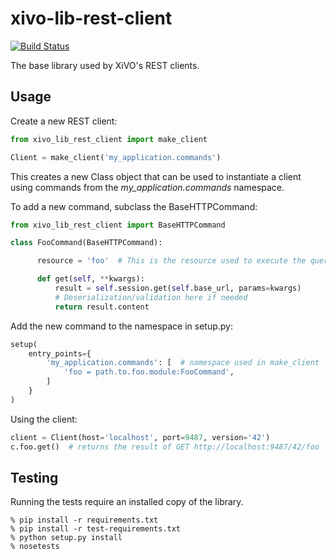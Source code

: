 xivo-lib-rest-client
====================

[![Build Status](https://travis-ci.org/xivo-pbx/xivo-lib-rest-client.svg?branch=master)](https://travis-ci.org/xivo-pbx/xivo-lib-rest-client)

The base library used by XiVO's REST clients.


## Usage

Create a new REST client:

```python
from xivo_lib_rest_client import make_client

Client = make_client('my_application.commands')
```

This creates a new Class object that can be used to instantiate a client using
commands from the *my_application.commands* namespace.

To add a new command, subclass the BaseHTTPCommand:

```python
from xivo_lib_rest_client import BaseHTTPCommand

class FooCommand(BaseHTTPCommand):

      resource = 'foo'  # This is the resource used to execute the query

      def get(self, **kwargs):
          result = self.session.get(self.base_url, params=kwargs)
          # Deserialization/validation here if needed
          return result.content
```

Add the new command to the namespace in setup.py:

```python
setup(
    entry_points={
        'my_application.commands': [  # namespace used in make_client
            'foo = path.to.foo.module:FooCommand',
        ]
    }
)
```

Using the client:

```python
client = Client(host='localhost', port=9487, version='42')
c.foo.get()  # returns the result of GET http://localhost:9487/42/foo
```

## Testing

Running the tests require an installed copy of the library.

```
% pip install -r requirements.txt
% pip install -r test-requirements.txt
% python setup.py install
% nosetests
```

